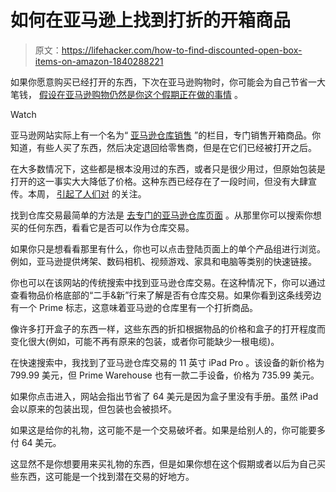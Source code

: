 # 如何在亚马逊上找到打折的开箱商品

> 原文：<https://lifehacker.com/how-to-find-discounted-open-box-items-on-amazon-1840288221>

如果你愿意购买已经打开的东西，下次在亚马逊购物时，你可能会为自己节省一大笔钱， [假设在亚马逊购物仍然是你这个假期正在做的事情](https://twocents.lifehacker.com/how-to-do-your-holiday-shopping-without-amazon-1840179642) 。

Watch

亚马逊网站实际上有一个名为“ [亚马逊仓库销售](https://www.amazon.com/b/?_encoding=UTF8&asc_campaign=InlineText&asc_refurl=https://lifehacker.com/how-to-find-discounted-open-box-items-on-amazon-1840288221&asc_source=&camp=1789&creative=9325&linkCode=pf4&linkId=5909ecdfe57ab4ce26efde525c746ad1&node=1267877011&ref_=assoc_tag_ph_1384415829680&tag=kinjalifehackerlink-20) ”的栏目，专门销售开箱商品。你知道，有些人买了东西，然后决定退回给零售商，但是在它们已经被打开之后。

在大多数情况下，这些都是根本没用过的东西，或者只是很少用过，但原始包装是打开的这一事实大大降低了价格。这种东西已经存在了一段时间，但没有大肆宣传。本周， [引起了人们对](https://www.cnet.com/how-to/holiday-shopping-tip-this-amazon-hack-can-save-you-over-70-any-time-you-use-it/) 的关注。

找到仓库交易最简单的方法是 [去专门的亚马逊仓库页面](https://www.amazon.com/b/?_encoding=UTF8&asc_campaign=InlineText&asc_refurl=https://lifehacker.com/how-to-find-discounted-open-box-items-on-amazon-1840288221&asc_source=&camp=1789&creative=9325&linkCode=pf4&linkId=5909ecdfe57ab4ce26efde525c746ad1&node=1267877011&ref_=assoc_tag_ph_1384415829680&tag=kinjalifehackerlink-20) 。从那里你可以搜索你想买的任何东西，看看它是否可以作为仓库交易。

如果你只是想看看那里有什么，你也可以点击登陆页面上的单个产品组进行浏览。例如，亚马逊提供烤架、数码相机、视频游戏、家具和电脑等类别的快速链接。

你也可以在该网站的传统搜索中找到亚马逊仓库交易。在这种情况下，你可以通过查看物品价格底部的“二手&新”行来了解是否有仓库交易。如果你看到这条线旁边有一个 Prime 标志，这意味着亚马逊的仓库里有一个打折商品。

像许多打开盒子的东西一样，这些东西的折扣根据物品的价格和盒子的打开程度而变化很大(例如，可能不再有原来的包装，或者你可能缺少一根电缆)。

在快速搜索中，我找到了亚马逊仓库交易的 11 英寸 iPad Pro 。该设备的新价格为 799.99 美元，但 Prime Warehouse 也有一款二手设备，价格为 735.99 美元。

如果你点击进入，网站会指出节省了 64 美元是因为盒子里没有手册。虽然 iPad 会以原来的包装出现，但包装也会被损坏。

如果这是给你的礼物，这可能不是一个交易破坏者。如果是给别人的，你可能要多付 64 美元。

这显然不是你想要用来买礼物的东西，但是如果你想在这个假期或者以后为自己买些东西，这可能是一个找到潜在交易的好地方。